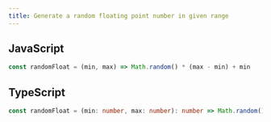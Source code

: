 ```yaml
---
title: Generate a random floating point number in given range
---
```


## JavaScript
```js
const randomFloat = (min, max) => Math.random() * (max - min) + min
```

## TypeScript
```ts
const randomFloat = (min: number, max: number): number => Math.random() * (max - min) + min
```
